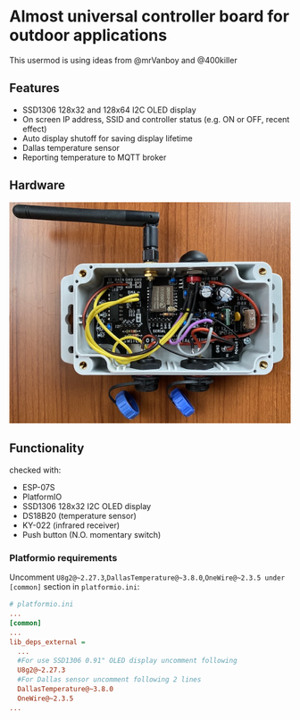# Almost universal controller board for outdoor applications
This usermod is using ideas from @mrVanboy and @400killer
## Features
- SSD1306 128x32 and 128x64 I2C OLED display
- On screen IP address, SSID and controller status (e.g. ON or OFF, recent effect)
- Auto display shutoff for saving display lifetime
- Dallas temperature sensor
- Reporting temperature to MQTT broker

## Hardware
![Hardware connection](assets/controller.jpg)

## Functionality
checked with:
- ESP-07S
- PlatformIO
- SSD1306 128x32 I2C OLED display
- DS18B20 (temperature sensor)
- KY-022 (infrared receiver)
- Push button (N.O. momentary switch)

### Platformio requirements
Uncomment `U8g2@~2.27.3`,`DallasTemperature@~3.8.0`,`OneWire@~2.3.5 under` `[common]` section in `platformio.ini`:
```ini
# platformio.ini
...
[common]
...
lib_deps_external =
  ...
  #For use SSD1306 0.91" OLED display uncomment following
  U8g2@~2.27.3
  #For Dallas sensor uncomment following 2 lines
  DallasTemperature@~3.8.0
  OneWire@~2.3.5
...
```
